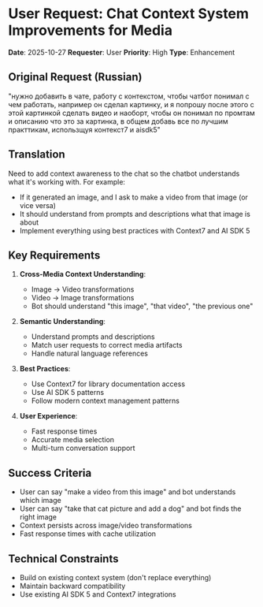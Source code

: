 # User Request: Chat Context System Improvements for Media

**Date**: 2025-10-27
**Requester**: User
**Priority**: High
**Type**: Enhancement

## Original Request (Russian)

"нужно добавить в чате, работу с контекстом, чтобы чатбот понимал с чем работать, например он сделал картинку, и я попрошу после этого с этой картинкой сделать видео и наоборт, чтобы он понимал по промтам и описанию что это за картинка, в общем добавь все по лучшим практтикам, использщуя контекст7 и aisdk5"

## Translation

Need to add context awareness to the chat so the chatbot understands what it's working with. For example:
- If it generated an image, and I ask to make a video from that image (or vice versa)
- It should understand from prompts and descriptions what that image is about
- Implement everything using best practices with Context7 and AI SDK 5

## Key Requirements

1. **Cross-Media Context Understanding**:
   - Image → Video transformations
   - Video → Image transformations
   - Bot should understand "this image", "that video", "the previous one"

2. **Semantic Understanding**:
   - Understand prompts and descriptions
   - Match user requests to correct media artifacts
   - Handle natural language references

3. **Best Practices**:
   - Use Context7 for library documentation access
   - Use AI SDK 5 patterns
   - Follow modern context management patterns

4. **User Experience**:
   - Fast response times
   - Accurate media selection
   - Multi-turn conversation support

## Success Criteria

- User can say "make a video from this image" and bot understands which image
- User can say "take that cat picture and add a dog" and bot finds the right image
- Context persists across image/video transformations
- Fast response times with cache utilization

## Technical Constraints

- Build on existing context system (don't replace everything)
- Maintain backward compatibility
- Use existing AI SDK 5 and Context7 integrations

